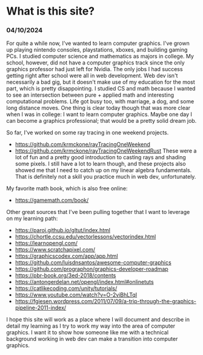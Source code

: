 # What is this site?
### 04/10/2024
For quite a while now, I've wanted to learn computer graphics. I've grown up playing nintendo consoles, playstations, xboxes, and building gaming PCs. I studied computer science and mathematics as majors in college. My school, however, did not have a computer graphics track since the only graphics professor had just left for Nvidia. The only jobs I had success getting right after school were all in web development. Web dev isn't necessarily a bad gig, but it doesn't make use of my education for the most part, which is pretty disappointing. I studied CS and math because I wanted to see an intersection between pure + applied math and interesting computational problems. Life got busy too, with marriage, a dog, and some long distance moves. One thing is clear today though that was more clear when I was in college: I want to learn computer graphics. Maybe one day I can become a graphics professional; that would be a pretty solid dream job.

So far, I've worked on some ray tracing in one weekend projects.
* https://github.com/krmckone/rayTracingOneWeekend
* https://github.com/krmckone/rayTracingOneWeekendRust
These were a lot of fun and a pretty good introduction to casting rays and shading some pixels. I still have a lot to learn though, and these projects also showed me that I need to catch up on my linear algebra fundamentals. That is definitely not a skill you practice much in web dev, unfortunately.

My favorite math book, which is also free online:
* https://gamemath.com/book/

Other great sources that I've been pulling together that I want to leverage on my learning path:
* https://paroj.github.io/gltut/index.html
* https://chortle.ccsu.edu/vectorlessons/vectorindex.html
* https://learnopengl.com/
* https://www.scratchapixel.com/
* https://graphicscodex.com/app/app.html
* https://github.com/luisdnsantos/awesome-computer-graphics
* https://github.com/prographon/graphics-developer-roadmap
* https://pbr-book.org/3ed-2018/contents
* https://antongerdelan.net/opengl/index.html#onlinetuts
* https://catlikecoding.com/unity/tutorials/
* https://www.youtube.com/watch?v=O-2viBhLTqI
* https://fgiesen.wordpress.com/2011/07/09/a-trip-through-the-graphics-pipeline-2011-index/

I hope this site will work as a place where I will document and describe in detail my learning as I try to work my way into the area of computer graphics. I want it to show how someone like me with a technical background working in web dev can make a transition into computer graphics.